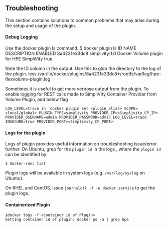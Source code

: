 ## Troubleshooting

This section contains solutions to common problems that may arise during the setup and usage of the plugin.

#### Debug Logging
Use the docker plugin ls command.
$ docker plugin ls
ID               NAME               DESCRIPTION                                    ENABLED
8a4231e33dc8     simplivity:1.0     Docker Volume plugin for HPE SimpliVity         true

Note the ID column in the output. Use this to glob the directory to the log of the plugin.
less /var/lib/docker/plugins/8a4231e33dc8*/rootfs/var/log/hpe-flexvolume-plugin.log

Sometimes it is useful to get more verbose output from the plugin. To enable logging for REST calls made to SimpliVity Container Provider from Volume Plugin, add below flag
```
LOG_LEVEL=trace in 'docker plugin set <plugin_alias> SCOPE=<local/global> PLUGIN_TYPE=simplivity PROVIDER_IP=<Simplivity_CP_IP> PROVIDER_USERNAME=admin PROVIDER_PASSWORD=admin LOG_LEVEL=trace INSECURE=true PROVIDER_PORT=<Simplivity_CP_PORT>'
```

#### Logs for the plugin

Logs of plugin provides useful information on troubleshooting issue/error further. On Ubuntu, grep for the `plugin id` in the logs , where the `plugin id` can be identified by:

`$ docker-runc list`

Plugin logs will be available in system logs (e.g. `/var/log/syslog` on Ubuntu).

On RHEL and CentOS, issue `journalctl -f -u docker.service` to get the plugin logs.

#### Containerized Plugin

```
$docker logs -f <container id of Plugin>
Getting container id of plugin: docker ps -a | grep hpe
```

